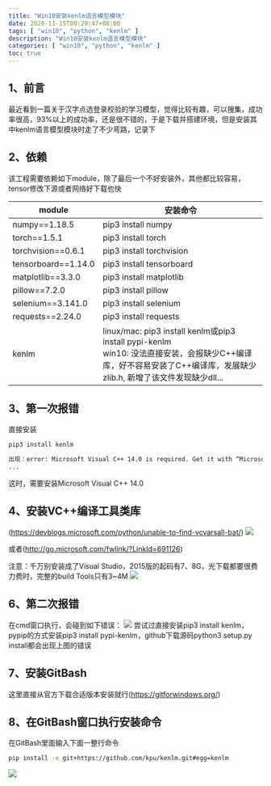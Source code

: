 ```yaml
---
title: "Win10安装kenlm语言模型模块"
date: 2020-11-15T00:29:47+08:00
tags: [ "win10", "python", "kenlm" ]
description: "Win10安装kenlm语言模型模块"
categories: [ "win10", "python", "kenlm" ]
toc: true
---
```


## 1、前言
最近看到一篇关于汉字点选登录校验的学习模型，觉得比较有趣，可以搜集，成功率很高，93%以上的成功率，还是很不错的，于是下载并搭建环境，但是安装其中kenlm语言模型模块时走了不少弯路，记录下  
## 2、依赖
该工程需要依赖如下module，除了最后一个不好安装外，其他都比较容易，tensor修改下源或者网络好下载也快

module|安装命令
-|-
numpy==1.18.5|pip3 install numpy
torch==1.5.1|pip3 install torch
torchvision==0.6.1|pip3 install torchvision
tensorboard==1.14.0|pip3 install tensorboard
matplotlib==3.3.0|pip3 install matplotlib
pillow==7.2.0|pip3 install pillow
selenium==3.141.0|pip3 install selenium
requests==2.24.0|pip3 install requests
kenlm|linux/mac: pip3 install kenlm或pip3 install pypi-kenlm<br>win10: 没法直接安装，会报缺少C++编译库，好不容易安装了C++编译库，发展缺少zlib.h, 新增了该文件发现缺少dll...

## 3、第一次报错
直接安装
```bat
pip3 install kenlm

出现：error: Microsoft Visual C++ 14.0 is required. Get it with “Microsoft Visual C++ Build Tools
...
```
这时，需要安装Microsoft Visual C++ 14.0

## 4、安装VC++编译工具类库
(https://devblogs.microsoft.com/python/unable-to-find-vcvarsall-bat/)
![](/posts/python/vc++.jpg)

或者(http://go.microsoft.com/fwlink/?LinkId=691126)

注意：千万别安装成了Visual Studio，2015版的起码有7、8G，光下载都要很费力费时，完整的build Tools只有3~4M
![](/posts/python/vc++_install.jpg)

## 6、第二次报错
在cmd窗口执行，会碰到如下错误：
![](/posts/python/kenlm_error.jpg)
尝试过直接安装pip3 install kenlm，pypip的方式安装pip3 install pypi-kenlm，github下载源码python3 setup.py install都会出现上图的错误

## 7、安装GitBash
这里直接从官方下载合适版本安装就行(https://gitforwindows.org/)

## 8、在GitBash窗口执行安装命令
在GitBash里面输入下面一整行命令
```bash
pip install -e git+https://github.com/kpu/kenlm.git#egg=kenlm
```
![](/posts/python/kenlm_install_success.jpg)
